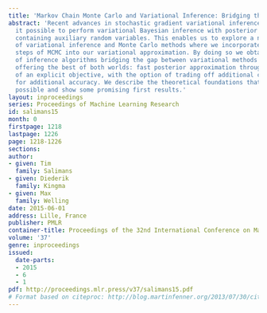 ```yaml
---
title: 'Markov Chain Monte Carlo and Variational Inference: Bridging the Gap'
abstract: 'Recent advances in stochastic gradient variational inference have made
  it possible to perform variational Bayesian inference with posterior approximations
  containing auxiliary random variables. This enables us to explore a new synthesis
  of variational inference and Monte Carlo methods where we incorporate one or more
  steps of MCMC into our variational approximation. By doing so we obtain a rich class
  of inference algorithms bridging the gap between variational methods and MCMC, and
  offering the best of both worlds: fast posterior approximation through the maximization
  of an explicit objective, with the option of trading off additional computation
  for additional accuracy. We describe the theoretical foundations that make this
  possible and show some promising first results.'
layout: inproceedings
series: Proceedings of Machine Learning Research
id: salimans15
month: 0
firstpage: 1218
lastpage: 1226
page: 1218-1226
sections: 
author:
- given: Tim
  family: Salimans
- given: Diederik
  family: Kingma
- given: Max
  family: Welling
date: 2015-06-01
address: Lille, France
publisher: PMLR
container-title: Proceedings of the 32nd International Conference on Machine Learning
volume: '37'
genre: inproceedings
issued:
  date-parts:
  - 2015
  - 6
  - 1
pdf: http://proceedings.mlr.press/v37/salimans15.pdf
# Format based on citeproc: http://blog.martinfenner.org/2013/07/30/citeproc-yaml-for-bibliographies/
---
```

